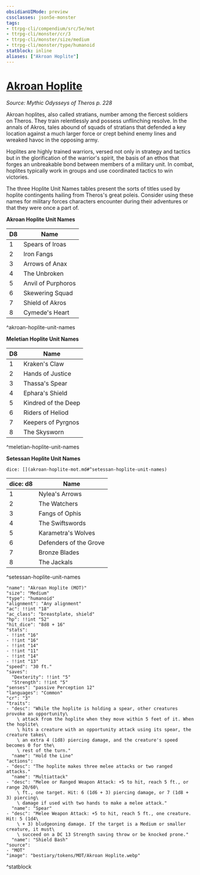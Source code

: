 ```yaml
---
obsidianUIMode: preview
cssclasses: json5e-monster
tags:
- ttrpg-cli/compendium/src/5e/mot
- ttrpg-cli/monster/cr/3
- ttrpg-cli/monster/size/medium
- ttrpg-cli/monster/type/humanoid
statblock: inline
aliases: ["Akroan Hoplite"]
---
```

# [Akroan Hoplite](3-Compendium\CLI\bestiary\humanoid/akroan-hoplite-mot.md)
*Source: Mythic Odysseys of Theros p. 228*  

Akroan hoplites, also called stratians, number among the fiercest soldiers on Theros. They train relentlessly and possess unflinching resolve. In the annals of Akros, tales abound of squads of stratians that defended a key location against a much larger force or crept behind enemy lines and wreaked havoc in the opposing army.

Hoplites are highly trained warriors, versed not only in strategy and tactics but in the glorification of the warrior's spirit, the basis of an ethos that forges an unbreakable bond between members of a military unit. In combat, hoplites typically work in groups and use coordinated tactics to win victories.

The three Hoplite Unit Names tables present the sorts of titles used by hoplite contingents hailing from Theros's great poleis. Consider using these names for military forces characters encounter during their adventures or that they were once a part of.

**Akroan Hoplite Unit Names**

| D8 | Name |
|----|------|
| 1 | Spears of Iroas |
| 2 | Iron Fangs |
| 3 | Arrows of Anax |
| 4 | The Unbroken |
| 5 | Anvil of Purphoros |
| 6 | Skewering Squad |
| 7 | Shield of Akros |
| 8 | Cymede's Heart |
^akroan-hoplite-unit-names

**Meletian Hoplite Unit Names**

| D8 | Name |
|----|------|
| 1 | Kraken's Claw |
| 2 | Hands of Justice |
| 3 | Thassa's Spear |
| 4 | Ephara's Shield |
| 5 | Kindred of the Deep |
| 6 | Riders of Heliod |
| 7 | Keepers of Pyrgnos |
| 8 | The Skysworn |
^meletian-hoplite-unit-names

**Setessan Hoplite Unit Names**

`dice: [](akroan-hoplite-mot.md#^setessan-hoplite-unit-names)`

| dice: d8 | Name |
|----------|------|
| 1 | Nylea's Arrows |
| 2 | The Watchers |
| 3 | Fangs of Ophis |
| 4 | The Swiftswords |
| 5 | Karametra's Wolves |
| 6 | Defenders of the Grove |
| 7 | Bronze Blades |
| 8 | The Jackals |
^setessan-hoplite-unit-names

```statblock
"name": "Akroan Hoplite (MOT)"
"size": "Medium"
"type": "humanoid"
"alignment": "Any alignment"
"ac": !!int "18"
"ac_class": "breastplate, shield"
"hp": !!int "52"
"hit_dice": "8d8 + 16"
"stats":
- !!int "16"
- !!int "16"
- !!int "14"
- !!int "11"
- !!int "14"
- !!int "13"
"speed": "30 ft."
"saves":
  "Dexterity": !!int "5"
  "Strength": !!int "5"
"senses": "passive Perception 12"
"languages": "Common"
"cr": "3"
"traits":
- "desc": "While the hoplite is holding a spear, other creatures provoke an opportunity\
    \ attack from the hoplite when they move within 5 feet of it. When the hoplite\
    \ hits a creature with an opportunity attack using its spear, the creature takes\
    \ an extra 4 (1d8) piercing damage, and the creature's speed becomes 0 for the\
    \ rest of the turn."
  "name": "Hold the Line"
"actions":
- "desc": "The hoplite makes three melee attacks or two ranged attacks."
  "name": "Multiattack"
- "desc": "Melee or Ranged Weapon Attack: +5 to hit, reach 5 ft., or range 20/60\
    \ ft., one target. Hit: 6 (1d6 + 3) piercing damage, or 7 (1d8 + 3) piercing\
    \ damage if used with two hands to make a melee attack."
  "name": "Spear"
- "desc": "Melee Weapon Attack: +5 to hit, reach 5 ft., one creature. Hit: 5 (1d4\
    \ + 3) bludgeoning damage. If the target is a Medium or smaller creature, it must\
    \ succeed on a DC 13 Strength saving throw or be knocked prone."
  "name": "Shield Bash"
"source":
- "MOT"
"image": "bestiary/tokens/MOT/Akroan Hoplite.webp"
```
^statblock